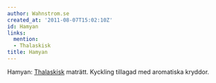 ```yaml
---
author: Wahnstrom.se
created_at: '2011-08-07T15:02:10Z'
id: Hamyan
links:
  mention:
  - Thalaskisk
title: Hamyan
---
```


Hamyan: [Thalaskisk] maträtt. Kyckling tillagad med aromatiska kryddor.

  [Thalaskisk]: Thalaskisk